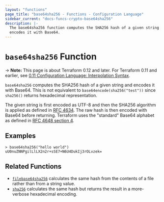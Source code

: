 ```yaml
---
layout: "functions"
page_title: "base64sha256 - Functions - Configuration Language"
sidebar_current: "docs-funcs-crypto-base64sha256"
description: |-
  The base64sha256 function computes the SHA256 hash of a given string and
  encodes it with Base64.
---
```


# `base64sha256` Function

-> **Note:** This page is about Terraform 0.12 and later. For Terraform 0.11 and
earlier, see
[0.11 Configuration Language: Interpolation Syntax](../../configuration-0-11/interpolation.html).

`base64sha256` computes the SHA256 hash of a given string and encodes it with
Base64. This is not equivalent to `base64encode(sha256("test"))` since `sha256()`
returns hexadecimal representation. 

The given string is first encoded as UTF-8 and then the SHA256 algorithm is applied
as defined in [RFC 4634](https://tools.ietf.org/html/rfc4634). The raw hash is
then encoded with Base64 before returning. Terraform uses the "standard" Base64
alphabet as defined in [RFC 4648 section 4](https://tools.ietf.org/html/rfc4648#section-4).

## Examples

```
> base64sha256("hello world")
uU0nuZNNPgilLlLX2n2r+sSE7+N6U4DukIj3rOLvzek=
```

## Related Functions

* [`filebase64sha256`](./filebase64sha256.html) calculates the same hash from
  the contents of a file rather than from a string value.
* [`sha256`](./sha256.html) calculates the same hash but returns the result
  in a more-verbose hexadecimal encoding.
